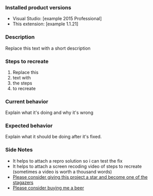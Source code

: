 ### Installed product versions
- Visual Studio: [example 2015 Professional]
- This extension: [example 1.1.21]

### Description
Replace this text with a short description

### Steps to recreate
1. Replace this
2. text with 
3. the steps
4. to recreate

### Current behavior
Explain what it's doing and why it's wrong

### Expected behavior
Explain what it should be doing after it's fixed.

### Side Notes
- It helps to attach a repro solution so i can test the fix
- It helps to attach a screen recoding video of steps to recreate (sometimes a video is worth a thousand words)
- [Please consider giving this project a star and become one of the stagazers](https://github.com/FortuneN/FineCodeCoverage/stargazers) 
- [Please consider buying me a beer](https://paypal.me/FortuneNgwenya)
